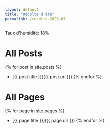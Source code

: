 ```yaml
---
layout: default
title: "Récolte d'été"
permalink: /recolte-2025-07
---
```

Taux d'humidité: 18%

# All Posts

{% for post in site.posts %}
- [{{ post.title }}]({{ post.url }})
{% endfor %}

# All Pages

{% for page in site.pages %}
- [{{ page.title }}]({{ page.url }})
{% endfor %}
